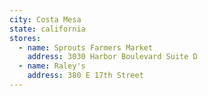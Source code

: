 ```yaml
---
city: Costa Mesa
state: california
stores:
  - name: Sprouts Farmers Market
    address: 3030 Harbor Boulevard Suite D
  - name: Raley's
    address: 380 E 17th Street
---
```

